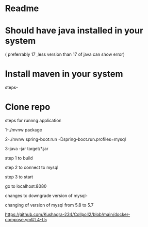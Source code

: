 
 # Readme

# Should have java installed in your system 
( preferrably 17 ,less version than 17 of java can show error)

# Install maven in your system 

steps-

 # Clone repo


steps for runnng application

1-./mvnw package

2-./mvnw spring-boot:run -Dspring-boot.run.profiles=mysql

3-java -jar target/*.jar


step 1 to build

step 2 to connect to mysql

step 3 to start


go to localhost:8080


changes to downgrade version of mysql-

changing of version of mysql from 5.8 to 5.7

https://github.com/Kushagra-234/Collpoll2/blob/main/docker-compose.yml#L4-L5


